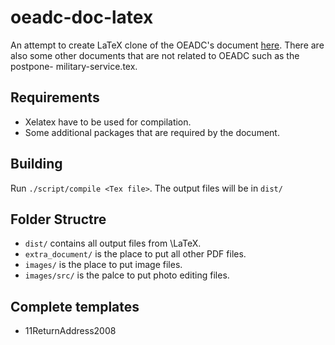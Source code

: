 # oeadc-doc-latex
An attempt to create LaTeX clone of the OEADC's document [here](http://oeadc.org/Download).
There are also some other documents that are not related to OEADC such as the postpone-
military-service.tex.

## Requirements
- Xelatex have to be used for compilation.
- Some additional packages that are required by the document.

## Building
Run `./script/compile <Tex file>`. The output files will be in `dist/`

## Folder Structre
- `dist/` contains all output files from \LaTeX.
- `extra_document/` is the place to put all other PDF files.
- `images/` is the place to put image files.
- `images/src/` is the palce to put photo editing files.

## Complete templates
- 11ReturnAddress2008
